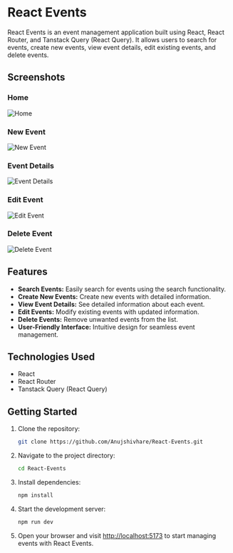 # React Events

React Events is an event management application built using React, React Router, and Tanstack Query (React Query). It allows users to search for events, create new events, view event details, edit existing events, and delete events.

## Screenshots

### Home
![Home](https://i.ibb.co/XzJfm4F/home.png)

### New Event
![New Event](https://i.ibb.co/HhwVkN3/new-event.png)

### Event Details
![Event Details](https://i.ibb.co/1qKfxDv/event-details.png)

### Edit Event
![Edit Event](https://i.ibb.co/9YnfrXG/edit-event.png)

### Delete Event
![Delete Event](https://i.ibb.co/MfmW4GY/delete-event.png)

## Features

- **Search Events:** Easily search for events using the search functionality.
- **Create New Events:** Create new events with detailed information.
- **View Event Details:** See detailed information about each event.
- **Edit Events:** Modify existing events with updated information.
- **Delete Events:** Remove unwanted events from the list.
- **User-Friendly Interface:** Intuitive design for seamless event management.

## Technologies Used

- React
- React Router
- Tanstack Query (React Query)

## Getting Started

1. Clone the repository:

    ```bash
    git clone https://github.com/Anujshivhare/React-Events.git
    ```

2. Navigate to the project directory:

    ```bash
    cd React-Events
    ```

3. Install dependencies:

    ```bash
    npm install
    ```

4. Start the development server:

    ```bash
    npm run dev
    ```

5. Open your browser and visit [http://localhost:5173](http://localhost:5173) to start managing events with React Events.

